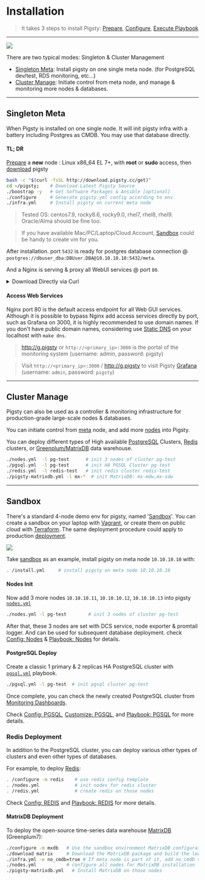 # Installation

> It takes 3 steps to install Pigsty: [Prepare](d-prepare.md), [Configure](v-config.md#configure), [Execute Playbook](p-playbook.md)


----------------

![](_media/HOW_EN.svg)

There are two typical modes: Singleton & Cluster Management

* [Singleton Meta](#Singleton-Meta): Install pigsty on one single meta node. (for PostgreSQL dev/test, RDS monitoring, etc...)
* [Cluster Manage](#Cluster-Manage):  Initiate control from meta node, and manage & monitoring more nodes & databases. 



---------------------



## Singleton Meta

When Pigsty is installed on one single node. It will init pigsty infra with a battery including Postgres as CMDB. You may use that database directly.

#### TL; DR

[Prepare](d-prepare.md) a **new** node : Linux x86_64 EL 7+, with **root** or **sudo** access, then [download](d-prepare.md#software-provisioning) pigsty

```bash
bash -c "$(curl -fsSL http://download.pigsty.cc/get)"
cd ~/pigsty;    # Download Latest Pigsty Source
./boostrap -y   # Get Software Packages & Ansible [optional]
./configure     # Generate pigsty.yml config according to env
./infra.yml     # Install pigsty on current meta node
```

> Tested OS: centos7.9, rocky8.6, rocky9.0, rhel7, rhel8, rhel9. Oracle/Alma should be fine too.

> If you have available Mac/PC/Laptop/Cloud Account, [Sandbox](d-sandbox.md) could be handy to create vm for you.

After installation. port `5432` is ready for postgres database connection @ `postgres://dbuser_dba:DBUser.DBA@10.10.10.10:5432/meta`. 

And a Nginx is serving & proxy all WebUI services @ port `80`.

<details><summary>Download Directly via Curl</summary>

```bash
curl -SL https://github.com/Vonng/pigsty/releases/download/v1.6.0-b2/pigsty-v1.6.0-b2.tgz | gzip -d | tar -xC ~

# choose according to your el version
curl -SL https://github.com/Vonng/pigsty/releases/download/v1.6.0-b1/pigsty-pkg-v1.6.0-b1.el7.x86_64.tgz -o /tmp/pkg.tgz
curl -SL https://github.com/Vonng/pigsty/releases/download/v1.6.0-b1/pigsty-pkg-v1.6.0-b1.el8.x86_64.tgz -o /tmp/pkg.tgz
curl -SL https://github.com/Vonng/pigsty/releases/download/v1.6.0-b1/pigsty-pkg-v1.6.0-b1.el9.x86_64.tgz -o /tmp/pkg.tgz
```

</details>

#### Access Web Services

Nginx port 80 is the default access endpoint for all Web GUI services. Although it is possible to bypass Nginx add access services directly by port, such as Grafana on 3000, it is highly recommended to use domain names. If you don't have public domain names, considering use [Static DNS](d-sandbox.md#DNS-Config) on your localhost with `make dns`.

> http://g.pigsty or `http://<primary_ip>:3000` is the portal of the monitoring system (username: admin, password: pigsty)

> Visit `http://<primary_ip>:3000` / http://g.pigsty to visit Pigsty [Grafana](http://demo.pigsty.cc/d/home) (username: `admin`, password: `pigsty`)




----------------

## Cluster Manage

Pigsty can also be used as a controller & monitoring infrastructure for production-grade large-scale nodes & databases.

You can initiate control from [meta](c-nodes.md#Meta-Node) node, and add more [nodes](c-nodes.md#node) into Pigsty.

You can deploy different types of High available [PostgreSQL](d-pgsql.md) Clusters, [Redis](d-redis.md) clusters, or [Greenplum/MatrixDB](d-matrixdb.md) data warehouse.

```bash
./nodes.yml  -l pg-test      # init 3 nodes of cluster pg-test
./pgsql.yml  -l pg-test      # init HA PGSQL Cluster pg-test
./redis.yml  -l redis-test   # init redis cluster redis-test
./pigsty-matrixdb.yml -l mx-*  # init MatrixDB: mx-mdw,mx-sdw
```



----------------

## Sandbox

There's a standard 4-node demo env for pigsty, named '[Sandbox](d-sandbox.md)'. You can create a sandbox on your laptop with [Vagrant](d-prepare.md#vagrant), or create them on public cloud with [Terraform](d-sandbox.md#Terraform). The same deployment procedure could apply to production [deployment](d-deploy.md). 

[![](_media/SANDBOX.gif)](d-sandbox.md)

Take [sandbox](d-sandbox.md) as an example, install pigsty on meta node `10.10.10.10` with:

```bash
. /install.yml     # install pigsty on meta node 10.10.10.10
```

#### Nodes Init

Now add 3 more nodes `10.10.10.11`, `10.10.10.12`, `10.10.10.13` into pigsty [`nodes.yml`](p-nodes.md#nodes)

```bash
./nodes.yml -l pg-test        # init 3 nodes of cluster pg-test
```

After that, these 3 nodes are set with DCS service, node exporter & promtail logger. And can be used for subsequent database deployment. check [Config: Nodes](v-nodes.md) & [Playbook: Nodes](p-nodes.md) for details.


#### PostgreSQL Deploy

Create a classic 1 primary & 2 replicas HA PostgreSQL cluster with [`pgsql.yml`](p-pgsql.md#pgsql) playbook.

```bash
./pgsql.yml -l pg-test  # init pgsql cluster pg-test
```

Once complete, you can check the newly created PostgreSQL cluster from [Monitoring Dashboards](http://demo.pigsty.cc/d/pgsql-cluster/pgsql-cluster?var-cls=pg-test).

Check [Config: PGSQL](v-pgsql.md), [Customize: PGSQL,](v-pgsql-customize.md) and [Playbook: PGSQL](p-pgsql.md) for more details.


### Redis Deployment

In addition to the PostgreSQL cluster, you can deploy various other types of clusters and even other types of databases.

For example, to deploy [Redis](d-redis.md):

```bash   
. /configure -m redis    # use redis config template
. /nodes.yml             # init nodes for redis cluster
. /redis.yml             # create redis on those nodes
```

Check [Config: REDIS](v-redis.md) and [Playbook: REDIS](p-redis.md) for more details.


#### MatrixDB Deployment

To deploy the open-source time-series data warehouse [MatrixDB](d-matrixdb.md) (Greenplum7):

```bash
./configure -m mxdb   # Use the sandbox environment MatrixDB configuration file template
./download matrix     # Download the MatrixDB package and build the local source
./infra.yml -e no_cmdb=true # If meta node is part of it, add no_cmdb var to skip CMDB creation
./nodes.yml           # configure all nodes for MatrixDB installation
./pigsty-matrixdb.yml   # Install MatrixDB on those nodes
```
